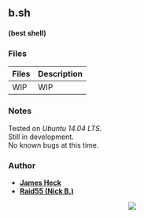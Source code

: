 ## b.sh
#### (best shell)


### Files

|   **Files**   |   **Description**   |
| -------------- | --------------------- |
| WIP | WIP |

### Notes
Tested on *Ubuntu 14.04 LTS*.  
Still in development.  
No known bugs at this time.  

### Author

* [**James Heck**](https://github.com/notjamesheck) 
* [**Raid55 (Nick B.)**](https://github.com/Raid55)

<p align="center">
<a href="https://www.holbertonschool.com"><img src="https://intranet.hbtn.io/assets/holberton-logo-simplified-d4e8a1e8bf5ad93c8c3ce32895b4b53749b477b7ba7342d7f064e6883bcd3be2.png"></a>
</p>

